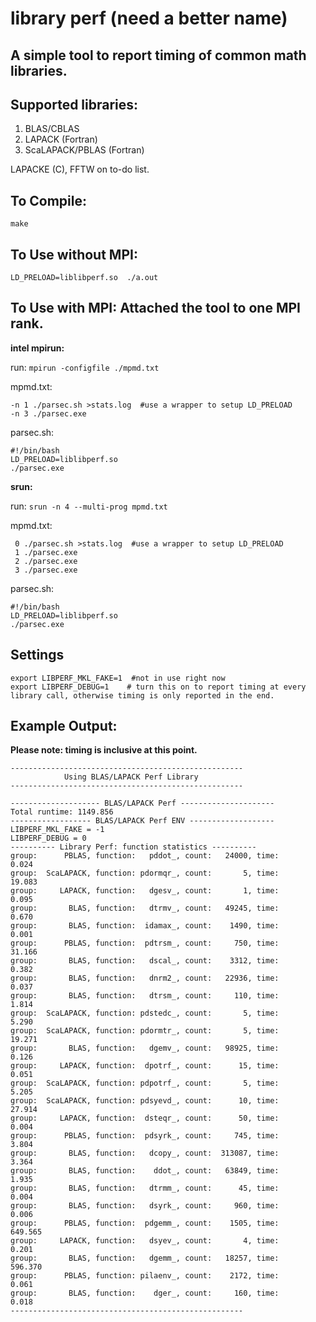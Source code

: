 # library perf  (need a better name)

## A simple tool to report timing of common math libraries. 

## Supported libraries:
1. BLAS/CBLAS
2. LAPACK (Fortran)
3. ScaLAPACK/PBLAS (Fortran)

LAPACKE (C), FFTW on to-do list.

## To Compile:

``make`` 

## To Use without MPI: 

``LD_PRELOAD=liblibperf.so  ./a.out`` 

## To Use with MPI: Attached the tool to one MPI rank.

**intel mpirun:** 

  run: ``mpirun -configfile ./mpmd.txt``  
  
  mpmd.txt: 
  ```
  -n 1 ./parsec.sh >stats.log  #use a wrapper to setup LD_PRELOAD
  -n 3 ./parsec.exe
  ```
  parsec.sh:
  ```
  #!/bin/bash
  LD_PRELOAD=liblibperf.so 
  ./parsec.exe 
  ```

**srun:**  

  run: ``srun -n 4 --multi-prog mpmd.txt``
  
  mpmd.txt:
  ```
   0 ./parsec.sh >stats.log  #use a wrapper to setup LD_PRELOAD
   1 ./parsec.exe
   2 ./parsec.exe
   3 ./parsec.exe
   ```
  parsec.sh:
  ```
  #!/bin/bash
  LD_PRELOAD=liblibperf.so 
  ./parsec.exe 
  ```

## Settings
```
export LIBPERF_MKL_FAKE=1  #not in use right now
export LIBPERF_DEBUG=1    # turn this on to report timing at every library call, otherwise timing is only reported in the end. 
```

## Example Output:

   **Please note: timing is inclusive at this point.**

```
----------------------------------------------------
            Using BLAS/LAPACK Perf Library
----------------------------------------------------

-------------------- BLAS/LAPACK Perf ---------------------
Total runtime: 1149.856
------------------ BLAS/LAPACK Perf ENV -------------------
LIBPERF_MKL_FAKE = -1 
LIBPERF_DEBUG = 0 
---------- Library Perf: function statistics ----------
group:      PBLAS, function:   pddot_, count:   24000, time:      0.024
group:  ScaLAPACK, function: pdormqr_, count:       5, time:     19.083
group:     LAPACK, function:   dgesv_, count:       1, time:      0.095
group:       BLAS, function:   dtrmv_, count:   49245, time:      0.670
group:       BLAS, function:  idamax_, count:    1490, time:      0.001
group:      PBLAS, function:  pdtrsm_, count:     750, time:     31.166
group:       BLAS, function:   dscal_, count:    3312, time:      0.382
group:       BLAS, function:   dnrm2_, count:   22936, time:      0.037
group:       BLAS, function:   dtrsm_, count:     110, time:      1.814
group:  ScaLAPACK, function: pdstedc_, count:       5, time:      5.290
group:  ScaLAPACK, function: pdormtr_, count:       5, time:     19.271
group:       BLAS, function:   dgemv_, count:   98925, time:      0.126
group:     LAPACK, function:  dpotrf_, count:      15, time:      0.051
group:  ScaLAPACK, function: pdpotrf_, count:       5, time:      5.205
group:  ScaLAPACK, function: pdsyevd_, count:      10, time:     27.914
group:     LAPACK, function:  dsteqr_, count:      50, time:      0.004
group:      PBLAS, function:  pdsyrk_, count:     745, time:      3.804
group:       BLAS, function:   dcopy_, count:  313087, time:      3.364
group:       BLAS, function:    ddot_, count:   63849, time:      1.935
group:       BLAS, function:   dtrmm_, count:      45, time:      0.004
group:       BLAS, function:   dsyrk_, count:     960, time:      0.006
group:      PBLAS, function:  pdgemm_, count:    1505, time:    649.565
group:     LAPACK, function:   dsyev_, count:       4, time:      0.201
group:       BLAS, function:   dgemm_, count:   18257, time:    596.370
group:      PBLAS, function: pilaenv_, count:    2172, time:      0.061
group:       BLAS, function:    dger_, count:     160, time:      0.018
----------------------------------------------------


```


